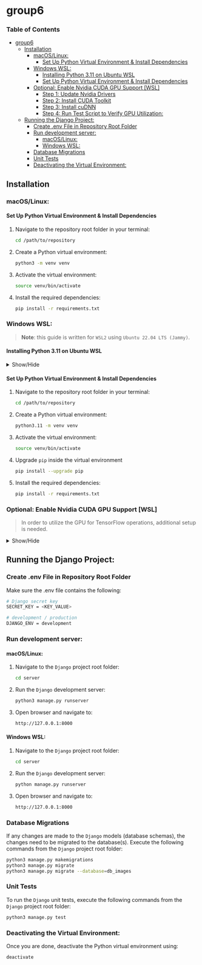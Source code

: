 # group6

<h3> Table of Contents </h3>

- [group6](#group6)
  - [Installation](#installation)
    - [macOS/Linux:](#macoslinux)
      - [Set Up Python Virtual Environment \& Install Dependencies](#set-up-python-virtual-environment--install-dependencies)
    - [Windows WSL:](#windows-wsl)
      - [Installing Python 3.11 on Ubuntu WSL](#installing-python-311-on-ubuntu-wsl)
      - [Set Up Python Virtual Environment \& Install Dependencies](#set-up-python-virtual-environment--install-dependencies-1)
    - [Optional: Enable Nvidia CUDA GPU Support \[WSL\]](#optional-enable-nvidia-cuda-gpu-support-wsl)
      - [Step 1: Update Nvidia Drivers](#step-1-update-nvidia-drivers)
      - [Step 2: Install CUDA Toolkit](#step-2-install-cuda-toolkit)
      - [Step 3: Install cuDNN](#step-3-install-cudnn)
      - [Step 4: Run Test Script to Verify GPU Utilization:](#step-4-run-test-script-to-verify-gpu-utilization)
  - [Running the Django Project:](#running-the-django-project)
    - [Create .env File in Repository Root Folder](#create-env-file-in-repository-root-folder)
    - [Run development server:](#run-development-server)
      - [macOS/Linux:](#macoslinux-1)
      - [Windows WSL:](#windows-wsl-1)
    - [Database Migrations](#database-migrations)
    - [Unit Tests](#unit-tests)
    - [Deactivating the Virtual Environment:](#deactivating-the-virtual-environment)


## Installation

### macOS/Linux:

#### Set Up Python Virtual Environment & Install Dependencies 
1. Navigate to the repository root folder in your terminal:
    ```bash
    cd /path/to/repository
    ```
2. Create a Python virtual environment:
    ```bash
    python3 -m venv venv
    ```
3. Activate the virtual environment:
    ```bash
    source venv/bin/activate
    ```
4. Install the required dependencies:
    ```bash
    pip install -r requirements.txt
    ```


### Windows WSL:
> **Note**: this guide is written for `WSL2` using `Ubuntu 22.04 LTS (Jammy)`. 


#### Installing Python 3.11 on Ubuntu WSL

<details>
<summary>Show/Hide</summary>

> Python 3.11 is not included in the default Ubuntu repository so we need to add a PPA in order to install. If you are using a different Ubuntu version you need to verify that Python 3.11 is provided [here](https://launchpad.net/%7Edeadsnakes/+archive/ubuntu/ppa) or use a different PPA.

1. Add `deadsnakes PPA` to the system:
    ```bash
    sudo add-apt-repository ppa:deadsnakes/ppa
    ```
2. Update package list to ensure the new repository is included:
    ```bash
    sudo apt update
    ```
3. Install Python 3.11 and tk dependencies:
    ```bash
    sudo apt install python3.11 python3-tk tk-dev
    ```
4. Verify installation & base Python installation intact:
    ```bash
    python3 --version
    python3.11 --version
    ```
5. Intall `venv` for Python 3.11:
    ```bash
    sudo apt install python3.11-venv
    ```

</details>


#### Set Up Python Virtual Environment & Install Dependencies 
1. Navigate to the repository root folder in your terminal:
    ```bash
    cd /path/to/repository
    ```
2. Create a Python virtual environment:
    ```bash
    python3.11 -m venv venv
    ```
3. Activate the virtual environment:
    ```bash
    source venv/bin/activate
    ```
4. Upgrade `pip` inside the virtual environment
    ```bash
    pip install --upgrade pip
    ```
5. Install the required dependencies:
    ```bash
    pip install -r requirements.txt
    ```


### Optional: Enable Nvidia CUDA GPU Support [WSL]
> In order to utilize the GPU for TensorFlow operations, additional setup is needed.

<details>
<summary>Show/Hide</summary>

> **Note**: verify that you have the hardware & system requirements needed: [TensorFlow website](https://www.tensorflow.org/install/pip#windows-wsl2)


#### Step 1: Update Nvidia Drivers

Ensure that you have the latest Nvidia GPU drivers installed. Most cards with updated drivers should support CUDA: [Nvidia website](https://docs.nvidia.com/cuda/wsl-user-guide/index.html#step-1-install-nvidia-driver-for-gpu-support)


#### Step 2: Install CUDA Toolkit

Download the `CUDA Toolkit 12.3.2` installer for x86 from the [Nvidia website](https://developer.nvidia.com/cuda-12-3-2-download-archive?target_os=Linux&target_arch=x86_64&Distribution=WSL-Ubuntu&target_version=2.0&target_type=deb_local)

Open `WSL` in terminal and navigate to the directory you saved the installer - run the following commands:
```bash
wget https://developer.download.nvidia.com/compute/cuda/repos/wsl-ubuntu/x86_64/cuda-wsl-ubuntu.pin

sudo mv cuda-wsl-ubuntu.pin /etc/apt/preferences.d/cuda-repository-pin-600

wget https://developer.download.nvidia.com/compute/cuda/12.3.2/local_installers/cuda-repo-wsl-ubuntu-12-3-local_12.3.2-1_amd64.deb

sudo dpkg -i cuda-repo-wsl-ubuntu-12-3-local_12.3.2-1_amd64.deb

sudo cp /var/cuda-repo-wsl-ubuntu-12-3-local/cuda-*-keyring.gpg /usr/share/keyrings/

sudo apt-get update

sudo apt-get -y install cuda-toolkit-12-3
```

Verify installation using the following command:
```bash
nvcc --version
```

If the command doesn't work, you need to add the `CUDA Toolkit` to the environment variables:

1. Open the shell configuration in `nano`:
    ```bash
    nano ~/.bashrc
    ```
2. Add the following lines to the end of the file (to keep your custom configurations separate)
    ```bash
    export PATH=/usr/local/cuda/bin:$PATH
    export LD_LIBRARY_PATH=/usr/local/cuda/lib64:$LD_LIBRARY_PATH
    ```
3. Save the file and reload the shell configuration:
    ```bash
    source ~/.bashrc
    ```
4. Verify that the `nvcc` command now works:
    ```bash
    nvcc --version
    ```

#### Step 3: Install cuDNN

> **Note**: for this step you need to create an Nvidia developer account (for free) to download the library.

Download `cuDNN v8.9.7 (December 5th, 2023), for CUDA 12.x` for Ubuntu x86 from the [Nvidia website](https://developer.nvidia.com/rdp/cudnn-archive). 

Open `WSL` in terminal and navigate to the directory you saved the installer - run the following commands:

1. Install the local repository:
    ```bash
    sudo dpkg -i cudnn-local-repo-ubuntu2204-8.9.7.29_1.0-1_amd64.deb
    ```
    >**Note**: if you get the message about the `keyring`, copy the command from the output and run it in the terminal before proceeding with the next step.
2. Update package list:
    ```bash
    sudo apt update
    ```
3. Install the `cuDNN` library:
    ```bash
    sudo apt install -y libcudnn8
    ```
4. Verify installation success:
    ```bash
    dpkg -l | grep libcudnn
    ```
    You should see output similar to:
    ```bash
    ii  libcudnn8    8.9.7.29-1+cuda12.2   amd64    cuDNN runtime libraries
    ```

#### Step 4: Run Test Script to Verify GPU Utilization:
1. Navigate to the repository root folder in your terminal:
    ```bash
    cd /path/to/repository
    ```
2. Activate the virtual environment:
    ```bash
    source venv/bin/activate
    ```
3. Run the GPU test script
    ```bash
    python3.11 dev_utils/test_gpu.py
    ```
> **Note**: TensorFlow will silently default to using the CPU if it can't utilize the GPU. If you suspect that this is happening you can enable explicit device logging by editing the script and changing the parameter in the following line to `True`:
```Python
tf.debugging.set_log_device_placement(False)
```

</details>


## Running the Django Project:

### Create .env File in Repository Root Folder
Make sure the .env file contains the following:
```sh
# Django secret key
SECRET_KEY = <KEY_VALUE>

# development / production
DJANGO_ENV = development

```
### Run development server:

#### macOS/Linux:
1. Navigate to the `Django` project root folder:
    ```bash
    cd server
    ```
2. Run the `Django` development server:
    ```bash
    python3 manage.py runserver
    ```
3. Open browser and navigate to:
    ```bash
    http://127.0.0.1:8000
    ```

#### Windows WSL:
1. Navigate to the `Django` project root folder:
    ```bash
    cd server
    ```
2. Run the `Django` development server:
    ```bash
    python manage.py runserver
    ```
3. Open browser and navigate to:
    ```bash
    http://127.0.0.1:8000
    ```


### Database Migrations

If any changes are made to the `Django` models (database schemas), the changes need to be migrated to the database(s). Execute the following commands from the `Django` project root folder: 

```bash
python3 manage.py makemigrations
python3 manage.py migrate
python3 manage.py migrate --database=db_images
```


### Unit Tests

To run the `Django` unit tests, execute the following commands from the `Django` project root folder:
```bash
python3 manage.py test    
```


### Deactivating the Virtual Environment:

Once you are done, deactivate the Python virtual environment using:
```bash
deactivate
```


<!--

## Getting started

To make it easy for you to get started with GitLab, here's a list of recommended next steps.

Already a pro? Just edit this README.md and make it your own. Want to make it easy? [Use the template at the bottom](#editing-this-readme)!

## Add your files

- [ ] [Create](https://docs.gitlab.com/ee/user/project/repository/web_editor.html#create-a-file) or [upload](https://docs.gitlab.com/ee/user/project/repository/web_editor.html#upload-a-file) files
- [ ] [Add files using the command line](https://docs.gitlab.com/ee/gitlab-basics/add-file.html#add-a-file-using-the-command-line) or push an existing Git repository with the following command:

```
cd existing_repo
git remote add origin https://git.chalmers.se/courses/dit826/2024/group6.git
git branch -M main
git push -uf origin main
```

## Integrate with your tools

- [ ] [Set up project integrations](https://git.chalmers.se/courses/dit826/2024/group6/-/settings/integrations)

## Collaborate with your team

- [ ] [Invite team members and collaborators](https://docs.gitlab.com/ee/user/project/members/)
- [ ] [Create a new merge request](https://docs.gitlab.com/ee/user/project/merge_requests/creating_merge_requests.html)
- [ ] [Automatically close issues from merge requests](https://docs.gitlab.com/ee/user/project/issues/managing_issues.html#closing-issues-automatically)
- [ ] [Enable merge request approvals](https://docs.gitlab.com/ee/user/project/merge_requests/approvals/)
- [ ] [Set auto-merge](https://docs.gitlab.com/ee/user/project/merge_requests/merge_when_pipeline_succeeds.html)

## Test and Deploy

Use the built-in continuous integration in GitLab.

- [ ] [Get started with GitLab CI/CD](https://docs.gitlab.com/ee/ci/quick_start/index.html)
- [ ] [Analyze your code for known vulnerabilities with Static Application Security Testing (SAST)](https://docs.gitlab.com/ee/user/application_security/sast/)
- [ ] [Deploy to Kubernetes, Amazon EC2, or Amazon ECS using Auto Deploy](https://docs.gitlab.com/ee/topics/autodevops/requirements.html)
- [ ] [Use pull-based deployments for improved Kubernetes management](https://docs.gitlab.com/ee/user/clusters/agent/)
- [ ] [Set up protected environments](https://docs.gitlab.com/ee/ci/environments/protected_environments.html)

***

# Editing this README

When you're ready to make this README your own, just edit this file and use the handy template below (or feel free to structure it however you want - this is just a starting point!). Thanks to [makeareadme.com](https://www.makeareadme.com/) for this template.

## Suggestions for a good README

Every project is different, so consider which of these sections apply to yours. The sections used in the template are suggestions for most open source projects. Also keep in mind that while a README can be too long and detailed, too long is better than too short. If you think your README is too long, consider utilizing another form of documentation rather than cutting out information.

## Name
Choose a self-explaining name for your project.

## Description
Let people know what your project can do specifically. Provide context and add a link to any reference visitors might be unfamiliar with. A list of Features or a Background subsection can also be added here. If there are alternatives to your project, this is a good place to list differentiating factors.

## Badges
On some READMEs, you may see small images that convey metadata, such as whether or not all the tests are passing for the project. You can use Shields to add some to your README. Many services also have instructions for adding a badge.

## Visuals
Depending on what you are making, it can be a good idea to include screenshots or even a video (you'll frequently see GIFs rather than actual videos). Tools like ttygif can help, but check out Asciinema for a more sophisticated method.

## Installation
Within a particular ecosystem, there may be a common way of installing things, such as using Yarn, NuGet, or Homebrew. However, consider the possibility that whoever is reading your README is a novice and would like more guidance. Listing specific steps helps remove ambiguity and gets people to using your project as quickly as possible. If it only runs in a specific context like a particular programming language version or operating system or has dependencies that have to be installed manually, also add a Requirements subsection.

## Usage
Use examples liberally, and show the expected output if you can. It's helpful to have inline the smallest example of usage that you can demonstrate, while providing links to more sophisticated examples if they are too long to reasonably include in the README.

## Support
Tell people where they can go to for help. It can be any combination of an issue tracker, a chat room, an email address, etc.

## Roadmap
If you have ideas for releases in the future, it is a good idea to list them in the README.

## Contributing
State if you are open to contributions and what your requirements are for accepting them.

For people who want to make changes to your project, it's helpful to have some documentation on how to get started. Perhaps there is a script that they should run or some environment variables that they need to set. Make these steps explicit. These instructions could also be useful to your future self.

You can also document commands to lint the code or run tests. These steps help to ensure high code quality and reduce the likelihood that the changes inadvertently break something. Having instructions for running tests is especially helpful if it requires external setup, such as starting a Selenium server for testing in a browser.

## Authors and acknowledgment
Show your appreciation to those who have contributed to the project.

## License
For open source projects, say how it is licensed.

## Project status
If you have run out of energy or time for your project, put a note at the top of the README saying that development has slowed down or stopped completely. Someone may choose to fork your project or volunteer to step in as a maintainer or owner, allowing your project to keep going. You can also make an explicit request for maintainers.

-->